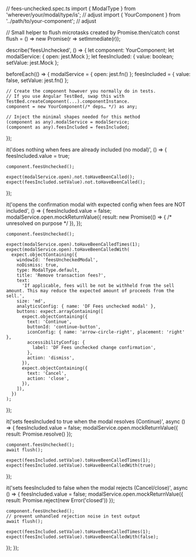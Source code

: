 // fees-unchecked.spec.ts
import { ModalType } from 'wherever/your/modal/type/is'; // adjust
import { YourComponent } from '../path/to/your-component'; // adjust

// Small helper to flush microtasks created by Promise.then/catch
const flush = () => new Promise<void>(r => setImmediate(r));

describe('feesUnchecked', () => {
  let component: YourComponent;
  let modalService: { open: jest.Mock };
  let feesIncluded: { value: boolean; setValue: jest.Mock };

  beforeEach(() => {
    modalService = { open: jest.fn() };
    feesIncluded = { value: false, setValue: jest.fn() };

    // Create the component however you normally do in tests.
    // If you use Angular TestBed, swap this with TestBed.createComponent(...).componentInstance.
    component = new YourComponent(/* deps… */) as any;

    // Inject the minimal shapes needed for this method
    (component as any).modalService = modalService;
    (component as any).feesIncluded = feesIncluded;
  });

  it('does nothing when fees are already included (no modal)', () => {
    feesIncluded.value = true;

    component.feesUnchecked();

    expect(modalService.open).not.toHaveBeenCalled();
    expect(feesIncluded.setValue).not.toHaveBeenCalled();
  });

  it('opens the confirmation modal with expected config when fees are NOT included', () => {
    feesIncluded.value = false;
    modalService.open.mockReturnValue({
      result: new Promise(() => {
        /* unresolved on purpose */
      }),
    });

    component.feesUnchecked();

    expect(modalService.open).toHaveBeenCalledTimes(1);
    expect(modalService.open).toHaveBeenCalledWith(
      expect.objectContaining({
        windowId: 'feesUncheckedModal',
        noDismiss: true,
        type: ModalType.default,
        title: 'Remove transaction fees?',
        text:
          'If applicable, fees will be not be withheld from the sell amount. This may reduce the expected amount of proceeds from the sell.',
        size: 'md',
        analyticsConfig: { name: 'DF Fees unchecked modal' },
        buttons: expect.arrayContaining([
          expect.objectContaining({
            text: 'Continue',
            buttonId: 'continue-button',
            iconConfig: { name: 'arrow-circle-right', placement: 'right' },
            accessibilityConfig: {
              label: 'DF Fees unchecked change confirmation',
            },
            action: 'dismiss',
          }),
          expect.objectContaining({
            text: 'Cancel',
            action: 'close',
          }),
        ]),
      })
    );
  });

  it('sets feesIncluded to true when the modal resolves (Continue)', async () => {
    feesIncluded.value = false;
    modalService.open.mockReturnValue({ result: Promise.resolve() });

    component.feesUnchecked();
    await flush();

    expect(feesIncluded.setValue).toHaveBeenCalledTimes(1);
    expect(feesIncluded.setValue).toHaveBeenCalledWith(true);
  });

  it('sets feesIncluded to false when the modal rejects (Cancel/close)', async () => {
    feesIncluded.value = false;
    modalService.open.mockReturnValue({ result: Promise.reject(new Error('closed')) });

    component.feesUnchecked();
    // prevent unhandled rejection noise in test output
    await flush();

    expect(feesIncluded.setValue).toHaveBeenCalledTimes(1);
    expect(feesIncluded.setValue).toHaveBeenCalledWith(false);
  });
});
